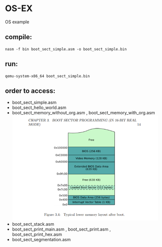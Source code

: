 
# OS-EX  
  OS example  
  
## compile:  
 `nasm -f bin boot_sect_simple.asm -o boot_sect_simple.bin` 
## run:  
 `qemu-system-x86_64 boot_sect_simple.bin`  
## order to access:  
 - boot_sect_simple.asm 
 - boot_sect_hello_world.asm 
 - boot_sect_memory_without_org.asm , boot_sect_memory_with_org.asm
   ![boot sector diagram](https://github.com/meetsandesh/OS-EX/blob/main/boot_sector.png)
 - boot_sect_stack.asm
 - boot_sect_print_main.asm , boot_sect_print.asm , boot_sect_print_hex.asm
 - boot_sect_segmentation.asm

